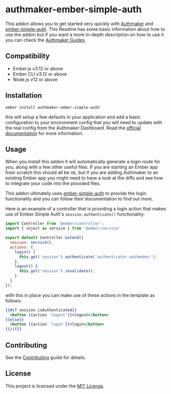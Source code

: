 authmaker-ember-simple-auth
==============================================================================

This addon allows you to get started very quickly with [Authmaker](https://authmaker.com) and [ember-simple-auth](https://github.com/simplabs/ember-simple-auth). This Readme has some basic information about how to use the addon but if you want a more in-depth description on how to use it you can check the [Authmaker Guides](https://beginner-guides.authmaker.com/release/)

Compatibility
------------------------------------------------------------------------------

* Ember.js v3.12 or above
* Ember CLI v3.12 or above
* Node.js v12 or above


Installation
------------------------------------------------------------------------------

```
ember install authmaker-ember-simple-auth
```

this will setup a few defaults in your application and add a basic configuration
to your environment config that you will need to update with the real config
from the Authmaker Dashboard. Read the [official
documentation](https://beginner-guides.authmaker.com/release/implement-login/configure-app/)
for more information.


Usage
------------------------------------------------------------------------------

When you install this addon it will automatically generate a login route for
you, along with a few other useful files. If you are starting an Ember app from
scratch this should all be ok, but if you are adding Authmaker to an existing
Ember app you might need to have a look at the diffs and see how to integrate
your code into the provided files.

This addon ultimately uses
[ember-simple-auth](https://github.com/simplabs/ember-simple-auth) to provide
the login functionality and you can follow their documentation to find out more.

Here is an example of a controller that is providing a login action that makes
use of Ember Simple Auth's `session.authenticate()` functionality:

```js
import Controller from '@ember/controller';
import { inject as service } from '@ember/service'

export default Controller.extend({
  session: service(),
  actions: {
    login() {
      this.get('session').authenticate('authenticator:authmaker');
    },
    logout() {
      this.get('session').invalidate();
    }
  }
});
```

with this in place you can make use of these actions in the template as follows:

```handlebars
{{#if session.isAuthenticated}}
  <button {{action 'logout'}}>logout</button>
{{else}}
  <button {{action 'login'}}>login</button>
{{/if}}
```

Contributing
------------------------------------------------------------------------------

See the [Contributing](CONTRIBUTING.md) guide for details.


License
------------------------------------------------------------------------------

This project is licensed under the [MIT License](LICENSE.md).
